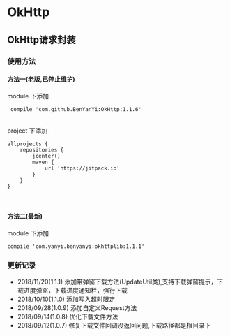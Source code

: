 # OkHttp
## OkHttp请求封装
### 使用方法

#### 方法一(老版,已停止维护)
module 下添加

     compile 'com.github.BenYanYi:OkHttp:1.1.6'

<br/>
project 下添加

    allprojects {
        repositories {
            jcenter()
            maven {
                url 'https://jitpack.io'
            }
        }
    }

<br/>

#### 方法二(最新)
module 下添加

    compile 'com.yanyi.benyanyi:okhttplib:1.1.1'
    
### 更新记录
* 2018/11/20(1.1.1) 添加带弹窗下载方法(UpdateUtil类),支持下载弹窗提示，下载进度弹窗，下载进度通知栏，强行下载
* 2018/10/10(1.1.0) 添加写入超时限定
* 2018/09/28(1.0.9) 添加自定义Request方法
* 2018/09/14(1.0.8) 优化下载文件方法
* 2018/09/12(1.0.7) 修复下载文件回调没返回问题,下载路径都是根目录下
